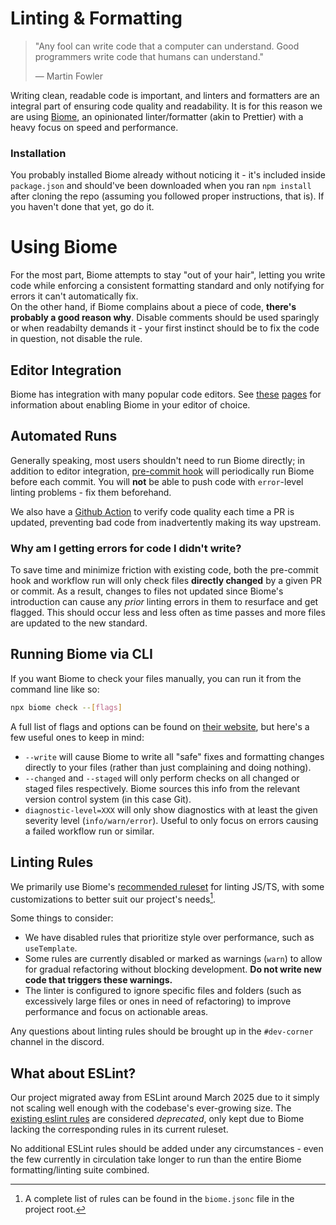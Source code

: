# Linting & Formatting

> "Any fool can write code that a computer can understand. Good programmers write code that humans can understand."
>
> — Martin Fowler

Writing clean, readable code is important, and linters and formatters are an integral part of ensuring code quality and readability.
It is for this reason we are using [Biome](https://biomejs.dev), an opinionated linter/formatter (akin to Prettier) with a heavy focus on speed and performance.

### Installation
You probably installed Biome already without noticing it - it's included inside `package.json` and should've been downloaded when you ran `npm install` after cloning the repo (assuming you followed proper instructions, that is). If you haven't done that yet, go do it.

# Using Biome

For the most part, Biome attempts to stay "out of your hair", letting you write code while enforcing a consistent formatting standard and only notifying for errors it can't automatically fix.\
On the other hand, if Biome complains about a piece of code, **there's probably a good reason why**. Disable comments should be used sparingly or when readabilty demands it - your first instinct should be to fix the code in question, not disable the rule.

## Editor Integration
Biome has integration with many popular code editors. See [these](https://biomejs.dev/guides/editors/first-party-extensions/) [pages](https://biomejs.dev/guides/editors/third-party-extensions/) for information about enabling Biome in your editor of choice.

## Automated Runs
Generally speaking, most users shouldn't need to run Biome directly; in addition to editor integration, [pre-commit hook](../lefthook.yml) will periodically run Biome before each commit.
You will **not** be able to push code with `error`-level linting problems - fix them beforehand.

We also have a [Github Action](../.github/workflows/quality.yml) to verify code quality each time a PR is updated, preventing bad code from inadvertently making its way upstream.

### Why am I getting errors for code I didn't write?
<!-- TODO: Remove this if/when we perform a project wide linting spree -->
To save time and minimize friction with existing code, both the pre-commit hook and workflow run will only check files **directly changed** by a given PR or commit.
As a result, changes to files not updated since Biome's introduction can cause any _prior_ linting errors in them to resurface and get flagged.
This should occur less and less often as time passes and more files are updated to the new standard.

## Running Biome via CLI
If you want Biome to check your files manually, you can run it from the command line like so:

```sh
npx biome check --[flags]
```

A full list of flags and options can be found on [their website](https://biomejs.dev/reference/cli/), but here's a few useful ones to keep in mind:

- `--write` will cause Biome to write all "safe" fixes and formatting changes directly to your files (rather than just complaining and doing nothing).
- `--changed` and `--staged` will only perform checks on all changed or staged files respectively. Biome sources this info from the relevant version control system (in this case Git).
- `diagnostic-level=XXX` will only show diagnostics with at least the given severity level (`info/warn/error`). Useful to only focus on errors causing a failed workflow run or similar.

## Linting Rules

We primarily use Biome's [recommended ruleset](https://biomejs.dev/linter/rules/) for linting JS/TS, with some customizations to better suit our project's needs[^1].

Some things to consider:

- We have disabled rules that prioritize style over performance, such as `useTemplate`.
- Some rules are currently disabled or marked as warnings (`warn`) to allow for gradual refactoring without blocking development. **Do not write new code that triggers these warnings.**
- The linter is configured to ignore specific files and folders (such as excessively large files or ones in need of refactoring) to improve performance and focus on actionable areas.

Any questions about linting rules should be brought up in the `#dev-corner` channel in the discord.

[^1]: A complete list of rules can be found in the `biome.jsonc` file in the project root.

## What about ESLint?

<!-- Remove if/when we finally ditch eslint for good -->
Our project migrated away from ESLint around March 2025 due to it simply not scaling well enough with the codebase's ever-growing size. The [existing eslint rules](../eslint.config.js) are considered _deprecated_, only kept due to Biome lacking the corresponding rules in its current ruleset.

No additional ESLint rules should be added under any circumstances - even the few currently in circulation take longer to run than the entire Biome formatting/linting suite combined.
